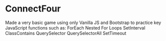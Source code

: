 # ConnectFour

Made a very basic game using only Vanilla JS and Bootstrap to practice key JavaScript functions such as: 
ForEach
Nested For Loops
SetInterval 
ClassContains
QuerySelector
QuerySelectorAll
SetTimeout 


